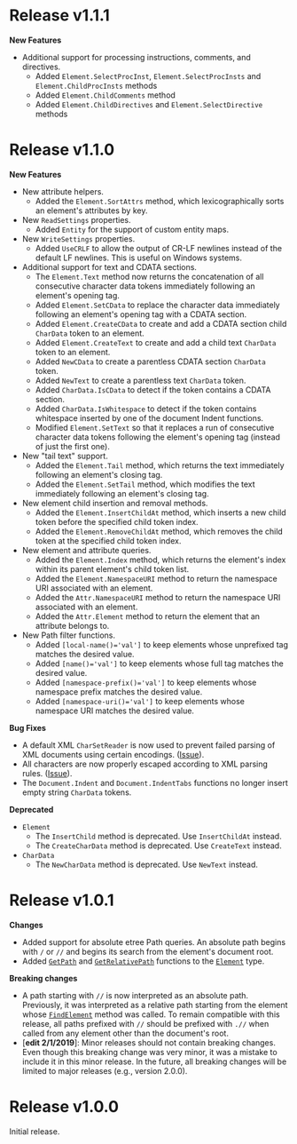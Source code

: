 Release v1.1.1
==============

**New Features**

* Additional support for processing instructions, comments, and directives.
  * Added `Element.SelectProcInst`, `Element.SelectProcInsts` and `Element.ChildProcInsts` methods
  * Added `Element.ChildComments` method
  * Added `Element.ChildDirectives` and `Element.SelectDirective` methods

Release v1.1.0
==============

**New Features**

* New attribute helpers.
  * Added the `Element.SortAttrs` method, which lexicographically sorts an
    element's attributes by key.
* New `ReadSettings` properties.
  * Added `Entity` for the support of custom entity maps.
* New `WriteSettings` properties.
  * Added `UseCRLF` to allow the output of CR-LF newlines instead of the
    default LF newlines. This is useful on Windows systems.
* Additional support for text and CDATA sections.
  * The `Element.Text` method now returns the concatenation of all consecutive
    character data tokens immediately following an element's opening tag.
  * Added `Element.SetCData` to replace the character data immediately
    following an element's opening tag with a CDATA section.
  * Added `Element.CreateCData` to create and add a CDATA section child
    `CharData` token to an element.
  * Added `Element.CreateText` to create and add a child text `CharData` token
    to an element.
  * Added `NewCData` to create a parentless CDATA section `CharData` token.
  * Added `NewText` to create a parentless text `CharData`
    token.
  * Added `CharData.IsCData` to detect if the token contains a CDATA section.
  * Added `CharData.IsWhitespace` to detect if the token contains whitespace
    inserted by one of the document Indent functions.
  * Modified `Element.SetText` so that it replaces a run of consecutive
    character data tokens following the element's opening tag (instead of just
    the first one).
* New "tail text" support.
  * Added the `Element.Tail` method, which returns the text immediately
    following an element's closing tag.
  * Added the `Element.SetTail` method, which modifies the text immediately
    following an element's closing tag.
* New element child insertion and removal methods.
  * Added the `Element.InsertChildAt` method, which inserts a new child token
    before the specified child token index.
  * Added the `Element.RemoveChildAt` method, which removes the child token at
    the specified child token index.
* New element and attribute queries.
  * Added the `Element.Index` method, which returns the element's index within
    its parent element's child token list.
  * Added the `Element.NamespaceURI` method to return the namespace URI
    associated with an element.
  * Added the `Attr.NamespaceURI` method to return the namespace URI
    associated with an element.
  * Added the `Attr.Element` method to return the element that an attribute
    belongs to.
* New Path filter functions.
  * Added `[local-name()='val']` to keep elements whose unprefixed tag matches
    the desired value.
  * Added `[name()='val']` to keep elements whose full tag matches the desired
    value.
  * Added `[namespace-prefix()='val']` to keep elements whose namespace prefix
    matches the desired value.
  * Added `[namespace-uri()='val']` to keep elements whose namespace URI
    matches the desired value.

**Bug Fixes**

* A default XML `CharSetReader` is now used to prevent failed parsing of XML
  documents using certain encodings.
  ([Issue](https://github.com/beevik/etree/issues/53)).
* All characters are now properly escaped according to XML parsing rules.
  ([Issue](https://github.com/beevik/etree/issues/55)).
* The `Document.Indent` and `Document.IndentTabs` functions no longer insert
  empty string `CharData` tokens.

**Deprecated**

* `Element`
    * The `InsertChild` method is deprecated. Use `InsertChildAt` instead.
    * The `CreateCharData` method is deprecated. Use `CreateText` instead.
* `CharData`
    * The `NewCharData` method is deprecated. Use `NewText` instead.


Release v1.0.1
==============

**Changes**

* Added support for absolute etree Path queries. An absolute path begins with
  `/` or `//` and begins its search from the element's document root.
* Added [`GetPath`](https://godoc.org/github.com/beevik/etree#Element.GetPath)
  and [`GetRelativePath`](https://godoc.org/github.com/beevik/etree#Element.GetRelativePath)
  functions to the [`Element`](https://godoc.org/github.com/beevik/etree#Element)
  type.

**Breaking changes**

* A path starting with `//` is now interpreted as an absolute path.
  Previously, it was interpreted as a relative path starting from the element
  whose
  [`FindElement`](https://godoc.org/github.com/beevik/etree#Element.FindElement)
  method was called.  To remain compatible with this release, all paths
  prefixed with `//` should be prefixed with `.//` when called from any
  element other than the document's root.
* [**edit 2/1/2019**]: Minor releases should not contain breaking changes.
  Even though this breaking change was very minor, it was a mistake to include
  it in this minor release. In the future, all breaking changes will be
  limited to major releases (e.g., version 2.0.0).

Release v1.0.0
==============

Initial release.
